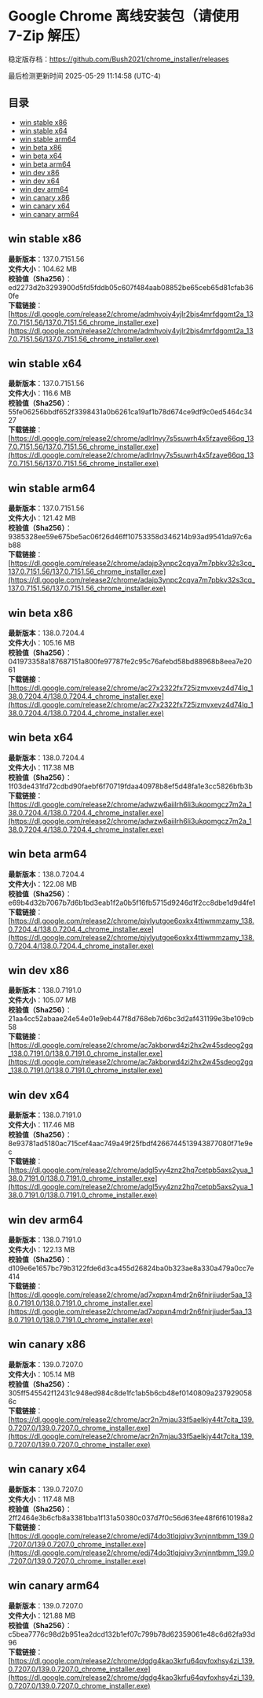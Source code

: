 # Google Chrome 离线安装包（请使用 7-Zip 解压）
稳定版存档：<https://github.com/Bush2021/chrome_installer/releases>

最后检测更新时间
2025-05-29 11:14:58 (UTC-4)

## 目录
* [win stable x86](https://github.com/Bush2021/chrome_installer?tab=readme-ov-file#win-stable-x86)
* [win stable x64](https://github.com/Bush2021/chrome_installer?tab=readme-ov-file#win-stable-x64)
* [win stable arm64](https://github.com/Bush2021/chrome_installer?tab=readme-ov-file#win-stable-arm64)
* [win beta x86](https://github.com/Bush2021/chrome_installer?tab=readme-ov-file#win-beta-x86)
* [win beta x64](https://github.com/Bush2021/chrome_installer?tab=readme-ov-file#win-beta-x64)
* [win beta arm64](https://github.com/Bush2021/chrome_installer?tab=readme-ov-file#win-beta-arm64)
* [win dev x86](https://github.com/Bush2021/chrome_installer?tab=readme-ov-file#win-dev-x86)
* [win dev x64](https://github.com/Bush2021/chrome_installer?tab=readme-ov-file#win-dev-x64)
* [win dev arm64](https://github.com/Bush2021/chrome_installer?tab=readme-ov-file#win-dev-arm64)
* [win canary x86](https://github.com/Bush2021/chrome_installer?tab=readme-ov-file#win-canary-x86)
* [win canary x64](https://github.com/Bush2021/chrome_installer?tab=readme-ov-file#win-canary-x64)
* [win canary arm64](https://github.com/Bush2021/chrome_installer?tab=readme-ov-file#win-canary-arm64)

## win stable x86
**最新版本**：137.0.7151.56  
**文件大小**：104.62 MB  
**校验值（Sha256）**：ed2273d2b3293900d5fd5fddb05c607f484aab08852be65ceb65d81cfab360fe  
**下载链接**：[https://dl.google.com/release2/chrome/admhvoiy4yjlr2bjs4mrfdgomt2a_137.0.7151.56/137.0.7151.56_chrome_installer.exe](https://dl.google.com/release2/chrome/admhvoiy4yjlr2bjs4mrfdgomt2a_137.0.7151.56/137.0.7151.56_chrome_installer.exe)  

## win stable x64
**最新版本**：137.0.7151.56  
**文件大小**：116.6 MB  
**校验值（Sha256）**：55fe06256bbdf652f3398431a0b6261ca19af1b78d674ce9df9c0ed5464c3427  
**下载链接**：[https://dl.google.com/release2/chrome/adlrlnvy7s5suwrh4x5fzaye66qq_137.0.7151.56/137.0.7151.56_chrome_installer.exe](https://dl.google.com/release2/chrome/adlrlnvy7s5suwrh4x5fzaye66qq_137.0.7151.56/137.0.7151.56_chrome_installer.exe)  

## win stable arm64
**最新版本**：137.0.7151.56  
**文件大小**：121.42 MB  
**校验值（Sha256）**：9385328ee59e675be5ac06f26d46ff10753358d346214b93ad9541da97c6ab88  
**下载链接**：[https://dl.google.com/release2/chrome/adajp3ynpc2cqya7m7pbkv32s3cq_137.0.7151.56/137.0.7151.56_chrome_installer.exe](https://dl.google.com/release2/chrome/adajp3ynpc2cqya7m7pbkv32s3cq_137.0.7151.56/137.0.7151.56_chrome_installer.exe)  

## win beta x86
**最新版本**：138.0.7204.4  
**文件大小**：105.16 MB  
**校验值（Sha256）**：041973358a187687151a800fe97787fe2c95c76afebd58bd88968b8eea7e2061  
**下载链接**：[https://dl.google.com/release2/chrome/ac27x2322fx725izmvxevz4d74lq_138.0.7204.4/138.0.7204.4_chrome_installer.exe](https://dl.google.com/release2/chrome/ac27x2322fx725izmvxevz4d74lq_138.0.7204.4/138.0.7204.4_chrome_installer.exe)  

## win beta x64
**最新版本**：138.0.7204.4  
**文件大小**：117.38 MB  
**校验值（Sha256）**：1f03de431fd72cdbd90faebf6f70719fdaa40978b8ef5d48fa1e3cc5826bfb3b  
**下载链接**：[https://dl.google.com/release2/chrome/adwzw6aiilrh6li3ukqomgcz7m2a_138.0.7204.4/138.0.7204.4_chrome_installer.exe](https://dl.google.com/release2/chrome/adwzw6aiilrh6li3ukqomgcz7m2a_138.0.7204.4/138.0.7204.4_chrome_installer.exe)  

## win beta arm64
**最新版本**：138.0.7204.4  
**文件大小**：122.08 MB  
**校验值（Sha256）**：e69b4d32b7067b7d6b1bd3eab1f2a0b5f16fb5715d9246d1f2cc8dbe1d9d4fe1  
**下载链接**：[https://dl.google.com/release2/chrome/pjylyutgoe6oxkx4ttiwmmzamy_138.0.7204.4/138.0.7204.4_chrome_installer.exe](https://dl.google.com/release2/chrome/pjylyutgoe6oxkx4ttiwmmzamy_138.0.7204.4/138.0.7204.4_chrome_installer.exe)  

## win dev x86
**最新版本**：138.0.7191.0  
**文件大小**：105.07 MB  
**校验值（Sha256）**：21aa4cc52abaae24e54e01e9eb447f8d768eb7d6bc3d2af431199e3be109cb58  
**下载链接**：[https://dl.google.com/release2/chrome/ac7akborwd4zi2hx2w45sdeog2gq_138.0.7191.0/138.0.7191.0_chrome_installer.exe](https://dl.google.com/release2/chrome/ac7akborwd4zi2hx2w45sdeog2gq_138.0.7191.0/138.0.7191.0_chrome_installer.exe)  

## win dev x64
**最新版本**：138.0.7191.0  
**文件大小**：117.46 MB  
**校验值（Sha256）**：8e93781ad5180ac715cef4aac749a49f25fbdf4266744513943877080f71e9ec  
**下载链接**：[https://dl.google.com/release2/chrome/adgl5vy4znz2hq7cetpb5axs2yua_138.0.7191.0/138.0.7191.0_chrome_installer.exe](https://dl.google.com/release2/chrome/adgl5vy4znz2hq7cetpb5axs2yua_138.0.7191.0/138.0.7191.0_chrome_installer.exe)  

## win dev arm64
**最新版本**：138.0.7191.0  
**文件大小**：122.13 MB  
**校验值（Sha256）**：d109e6e1657bc79b3122fde6d3ca455d26824ba0b323ae8a330a479a0cc7e414  
**下载链接**：[https://dl.google.com/release2/chrome/ad7xqpxn4mdr2n6fnirjiuder5aa_138.0.7191.0/138.0.7191.0_chrome_installer.exe](https://dl.google.com/release2/chrome/ad7xqpxn4mdr2n6fnirjiuder5aa_138.0.7191.0/138.0.7191.0_chrome_installer.exe)  

## win canary x86
**最新版本**：139.0.7207.0  
**文件大小**：105.14 MB  
**校验值（Sha256）**：305ff545542f12431c948ed984c8de1fc1ab5b6cb48ef0140809a2379290586c  
**下载链接**：[https://dl.google.com/release2/chrome/acr2n7mjau33f5aelkjy44t7cita_139.0.7207.0/139.0.7207.0_chrome_installer.exe](https://dl.google.com/release2/chrome/acr2n7mjau33f5aelkjy44t7cita_139.0.7207.0/139.0.7207.0_chrome_installer.exe)  

## win canary x64
**最新版本**：139.0.7207.0  
**文件大小**：117.48 MB  
**校验值（Sha256）**：2ff2464e3b6cfb8a3381bba1f131a50380c037d7f0c56d63fee48f6f610198a2  
**下载链接**：[https://dl.google.com/release2/chrome/edj74do3tlqjqivy3vnjnntbmm_139.0.7207.0/139.0.7207.0_chrome_installer.exe](https://dl.google.com/release2/chrome/edj74do3tlqjqivy3vnjnntbmm_139.0.7207.0/139.0.7207.0_chrome_installer.exe)  

## win canary arm64
**最新版本**：139.0.7207.0  
**文件大小**：121.88 MB  
**校验值（Sha256）**：c5bea7776c98d2b951ea2dcd132b1ef07c799b78d62359061e48c6d62fa93d96  
**下载链接**：[https://dl.google.com/release2/chrome/dgdg4kao3krfu64qvfoxhsy4zi_139.0.7207.0/139.0.7207.0_chrome_installer.exe](https://dl.google.com/release2/chrome/dgdg4kao3krfu64qvfoxhsy4zi_139.0.7207.0/139.0.7207.0_chrome_installer.exe)  

